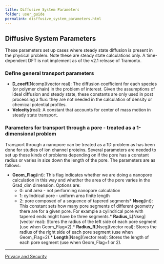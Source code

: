 ```yaml
---
title: Diffusive System Parameters
folder: user_guide
permalink: disffusive_system_parameters.html
---
```


## Diffusive System Parameters

These parameters set up cases where steady state diffusion is present in the physical problem. Note these are steady state calculations only. A time-dependent DFT is not implement as of the v2.1 release of Tramonto.

### Define general transport parameters

*   **D_coeff**[Ncomp](vector real): The diffusion coefficient for each species (or polymer chain) in the problem of interest. Given the assumptions of ideal diffusion and steady state, these constants are only used in post processing a flux: they are not needed in the calculation of density or chemical potential profiles.
*   **Velocity**(real): A constant that accounts for center of mass motion in steady state transport.

### Parameters for transport through a pore - treated as a 1-dimensional problem

Transport through a nanopore can be treated as a 1D problem as has been done for studies of ion channel proteins. Several parameters are needed to set up these kinds of problems depending on if the pore has a constant radius or varies in size down the length of the pore. The parameters are as follows:

*   **Geom_Flag**(int): This flag indicates whether we are doing a nanopore calculation in this way and whether the area of the pore varies in the Grad_dim dimension. Options are:
    *   0: unit area - not performing nanopore calculation
    *   1: cylindrical pore - uniform area finite length
    *   2: pore composed of a sequence of tapered segments*   **Nseg**(int): This constant sets how many pore segments of different geometry there are for a given pore. For example a cylindrical pore with tapered ends might have be three segments.*   **Radius_L**[Nseg](vector real): Stores the radius of the left side of each pore segment (use when Geom_Flag=2).*   **Radius_R**[Nseg](vector real): Stores the radius of the right side of each pore segment (use when Geom_Flag=2).*   **Length**[Nseg](vector real): Stores the length of each pore segment (use when Geom_Flag=1 or 2).

***

<a href="http://www.sandia.gov/general/privacy-security/index.html">Privacy and Security</a> 
